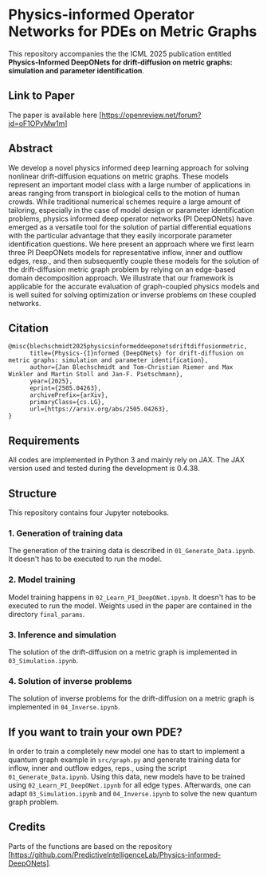 # Physics-informed Operator Networks for PDEs on Metric Graphs

This repository accompanies the the ICML 2025 publication entitled **Physics-Informed DeepONets for drift-diffusion on metric graphs: simulation
and parameter identification**.

## Link to Paper

The paper is available here [https://openreview.net/forum?id=oF1OPyMw1m]

## Abstract

We develop a novel physics informed deep learning approach for solving nonlinear drift-diffusion equations on metric graphs.
These models represent an important model class with a large number of applications in areas ranging from transport in biological cells to the motion of human crowds.
While traditional numerical schemes require a large amount of tailoring, especially in the case of model design or parameter identification problems, physics informed deep operator networks (PI DeepONets) have emerged as a versatile tool for the solution of partial differential equations with the particular advantage that they easily incorporate parameter identification questions.
We here present an approach where we first learn three PI DeepONets models for representative inflow, inner and outflow edges, resp., and then subsequently couple these models for the solution of the drift-diffusion metric graph problem by relying on an edge-based domain decomposition approach.
We illustrate that our framework is applicable for the accurate evaluation of graph-coupled physics models and is well suited for solving optimization or inverse problems on these coupled networks.

## Citation

    @misc{blechschmidt2025physicsinformeddeeponetsdriftdiffusionmetric,
          title={Physics-{I}nformed {DeepONets} for drift-diffusion on metric graphs: simulation and parameter identification}, 
          author={Jan Blechschmidt and Tom-Christian Riemer and Max Winkler and Martin Stoll and Jan-F. Pietschmann},
          year={2025},
          eprint={2505.04263},
          archivePrefix={arXiv},
          primaryClass={cs.LG},
          url={https://arxiv.org/abs/2505.04263}, 
    }


## Requirements
All codes are implemented in Python 3 and mainly rely on JAX.
The JAX version used and tested during the development is 0.4.38.

## Structure
This repository contains four Jupyter notebooks.

### 1. Generation of training data

The generation of the training data is described in `01_Generate_Data.ipynb`. It doesn't has to be executed to run the model.

### 2. Model training

Model training happens in `02_Learn_PI_DeepONet.ipynb`. It doesn't has to be executed to run the model. Weights used in the paper are contained in the directory `final_params`.

### 3. Inference and simulation

The solution of the drift-diffusion on a metric graph is implemented in `03_Simulation.ipynb`.

### 4. Solution of inverse problems

The solution of inverse problems for the drift-diffusion on a metric graph is implemented in `04_Inverse.ipynb`.

## If you want to train your own PDE?

In order to train a completely new model one has to start to implement a quantum graph example in `src/graph.py` and generate training data for inflow, inner and outflow edges, reps., using the script `01_Generate_Data.ipynb`.
Using this data, new models have to be trained using `02_Learn_PI_DeepONet.ipynb` for all edge types.
Afterwards, one can adapt `03_Simulation.ipynb` and `04_Inverse.ipynb` to solve the new quantum graph problem.

## Credits

Parts of the functions are based on the repository [https://github.com/PredictiveIntelligenceLab/Physics-informed-DeepONets].
